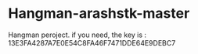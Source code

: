 # Hangman-arashstk-master
Hangman peroject. 
if you need, the key is : 13E3FA4287A7E0E54C8FA46F7471DDE64E9DEBC7
